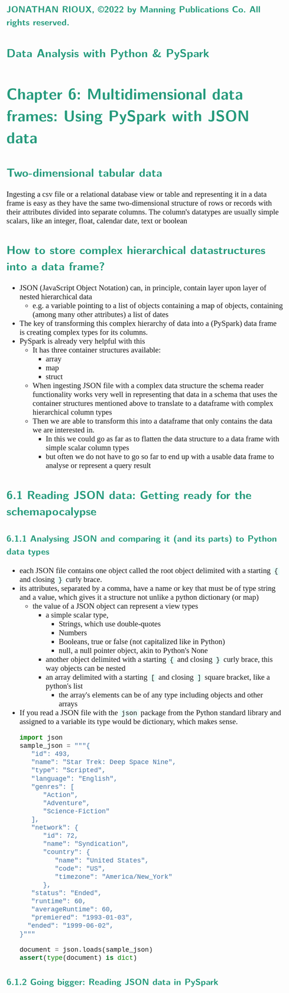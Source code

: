 <style>
body {
  font-family: "Gentium Basic", Cardo, "Linux Libertine o", "Palatino Linotype", Cambria, serif;
  font-size: 130% !important;
}
code {
	padding: 0 .25em;
	
	white-space: pre;
	font-family: "Tlwg mono", Consolas, "Liberation Mono", Menlo, Courier, monospace;
	
	background-color: #ECFFFA;
	//border: 1px solid #ccc;
	//border-radius: 3px;
}

kbd {
	display: inline-block;
	padding: 3px 5px;
	font-family: "Tlwg mono", Consolas, "Liberation Mono", Menlo, Courier, monospace;
	line-height: 10px;
	color: #555;
	vertical-align: middle;
	background-color: #ECFFFA;
	border: solid 1px #ccc;
	border-bottom-color: #bbb;
	border-radius: 3px;
	box-shadow: inset 0 -1px 0 #bbb;
}

h1,h2,h3,h4,h5 {
  color: #269B7D; 
  font-family: "fira sans", "Latin Modern Sans", Calibri, "Trebuchet MS", sans-serif;
}
</style>
### JONATHAN RIOUX, ©2022 by Manning Publications Co. All rights reserved.
## Data Analysis with Python & PySpark
# Chapter 6: Multidimensional data frames: Using PySpark with JSON data
## Two-dimensional tabular data
Ingesting a csv file or a relational database view or table and representing it in a data frame is easy as they have the
same two-dimensional structure of rows or records with their attributes divided into separate columns. The column's
datatypes are usually simple scalars, like an integer, float, calendar date, text or boolean

## How to store complex hierarchical datastructures into a data frame?
- JSON (JavaScript Object Notation) can, in principle, contain layer upon layer of nested hierarchical data
  - e.g. a variable pointing to a list of objects containing a map of objects, containing (among many other attributes)
    a list of dates
- The key of transforming this complex hierarchy of data into a (PySpark) data frame is creating complex types for its
  columns.
- PySpark is already very helpful with this
  - It has three container structures available:
    - array
    - map
    - struct
  - When ingesting JSON file with a complex data structure the schema reader functionality works very well in 
    representing that data in a schema that uses the container structures mentioned above to translate to a dataframe
    with complex hierarchical column types
  - Then we are able to transform this into a dataframe that only contains the data we are interested in.
    - In this we could go as far as to flatten the data structure to a data frame with simple scalar column types
    - but often we do not have to go so far to end up with a usable data frame to analyse or represent a query result
   
## 6.1 Reading JSON data: Getting ready for the schemapocalypse

### 6.1.1 Analysing JSON and comparing it (and its parts) to Python data types
- each JSON file contains one object called the root object delimited with a starting `{` and closing `}` curly brace.
- its attributes, separated by a comma, have a name or key that must be of type string and a value, which gives it a 
  structure not unlike a python dictionary (or map)
  - the value of a JSON object can represent a view types
    - a simple scalar type,
      - Strings, which use double-quotes
      - Numbers
      - Booleans, true or false (not capitalized like in Python)
      - null, a null pointer object, akin to Python's None
    - another object delimited with a starting `{` and closing `}` curly brace, this way objects can be nested
    - an array delimited with a starting `[` and closing `]` square bracket, like a python's list
      - the array's elements can be of any type including objects and other arrays
- If you read a JSON file with the `json` package from the Python standard library and assigned to a variable its type
  would be dictionary, which makes sense.
  ```python
  import json
  sample_json = """{
     "id": 493,
     "name": "Star Trek: Deep Space Nine",
     "type": "Scripted",
     "language": "English",
     "genres": [
        "Action",
        "Adventure",
        "Science-Fiction"
     ],
     "network": {
        "id": 72,
        "name": "Syndication",
        "country": {
           "name": "United States",
           "code": "US",
           "timezone": "America/New_York"
        },
     "status": "Ended",
     "runtime": 60,
     "averageRuntime": 60,
     "premiered": "1993-01-03",
    "ended": "1999-06-02",
  }"""
  
  document = json.loads(sample_json)
  assert(type(document) is dict)
  ```

### 6.1.2 Going bigger: Reading JSON data in PySpark

